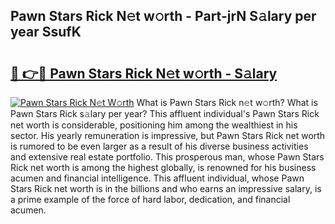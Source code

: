 ## Pawn Stars Rick N𝚎t w𝚘rth - Part-jrN S𝚊lary per year SsufK

# <h2><a href="http://gc1wwz.nevu.top/?p=Pawn+Stars+Rick">🔗 👉🔴 Pawn Stars Rick N𝚎t w𝚘rth - S𝚊lary</a></h2>

[![Pawn Stars Rick N𝚎t W𝚘rth](https://i.imgur.com/Oavwk0R.jpeg)](http://gc1wwz.nevu.top/?p=Pawn+Stars+Rick)
What is Pawn Stars Rick n𝚎t w𝚘rth? What is Pawn Stars Rick s𝚊lary per year?
This affluent individual's Pawn Stars Rick net worth is considerable, positioning him among the wealthiest in his sector. His yearly remuneration is impressive, but Pawn Stars Rick net worth is rumored to be even larger as a result of his diverse business activities and extensive real estate portfolio. This prosperous man, whose Pawn Stars Rick net worth is among the highest globally, is renowned for his business acumen and financial intelligence. This affluent individual, whose Pawn Stars Rick net worth is in the billions and who earns an impressive salary, is a prime example of the force of hard labor, dedication, and financial acumen.
